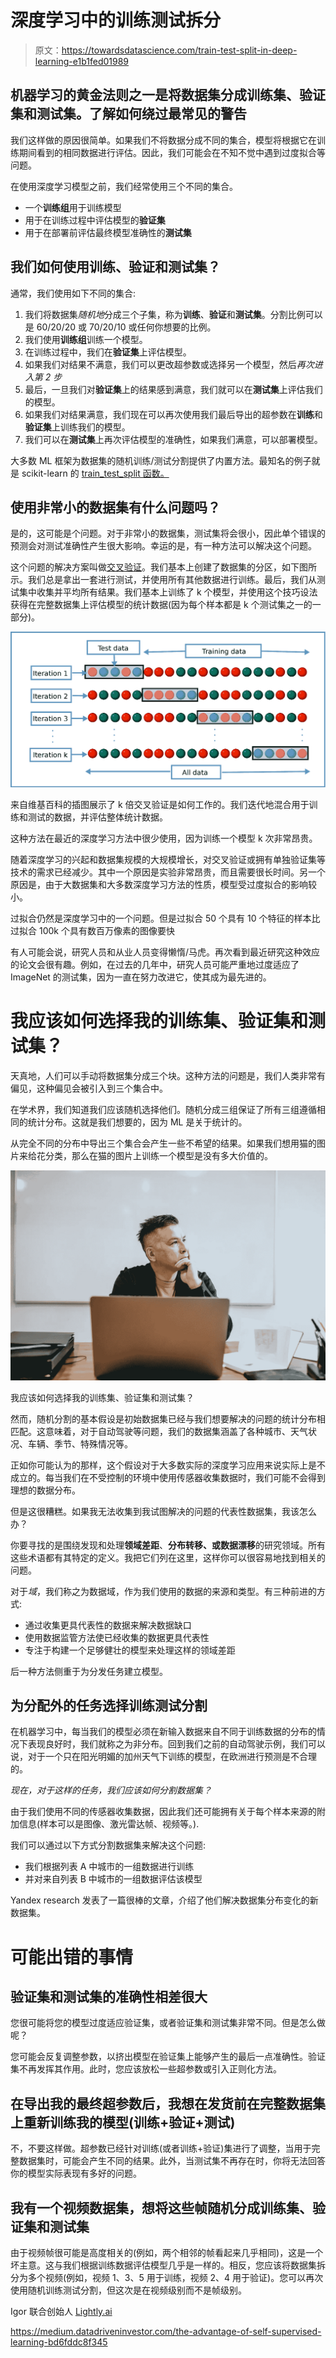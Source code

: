 # 深度学习中的训练测试拆分

> 原文：<https://towardsdatascience.com/train-test-split-in-deep-learning-e1b1fed01989>

## 机器学习的黄金法则之一是将数据集分成训练集、验证集和测试集。了解如何绕过最常见的警告

我们这样做的原因很简单。如果我们不将数据分成不同的集合，模型将根据它在训练期间看到的相同数据进行评估。因此，我们可能会在不知不觉中遇到过度拟合等问题。

在使用深度学习模型之前，我们经常使用三个不同的集合。

*   一个**训练组**用于训练模型
*   用于在训练过程中评估模型的**验证集**
*   用于在部署前评估最终模型准确性的**测试集**

## 我们如何使用训练、验证和测试集？

通常，我们使用如下不同的集合:

1.  我们将数据集*随机地*分成三个子集，称为**训练**、**验证**和**测试集**。分割比例可以是 60/20/20 或 70/20/10 或任何你想要的比例。
2.  我们使用**训练组**训练一个模型。
3.  在训练过程中，我们在**验证集**上评估模型。
4.  如果我们对结果不满意，我们可以更改超参数或选择另一个模型，然后*再次进入第 2 步*
5.  最后，一旦我们对**验证集**上的结果感到满意，我们就可以在**测试集**上评估我们的模型。
6.  如果我们对结果满意，我们现在可以再次使用我们最后导出的超参数在**训练**和**验证集**上训练我们的模型。
7.  我们可以在**测试集**上再次评估模型的准确性，如果我们满意，可以部署模型。

大多数 ML 框架为数据集的随机训练/测试分割提供了内置方法。最知名的例子就是 scikit-learn 的 [train_test_split 函数。](https://scikit-learn.org/stable/modules/generated/sklearn.model_selection.train_test_split.html)

## 使用非常小的数据集有什么问题吗？

是的，这可能是个问题。对于非常小的数据集，测试集将会很小，因此单个错误的预测会对测试准确性产生很大影响。幸运的是，有一种方法可以解决这个问题。

这个问题的解决方案叫做[交叉验证](https://en.wikipedia.org/wiki/Cross-validation_(statistics))。我们基本上创建了数据集的分区，如下图所示。我们总是拿出一套进行测试，并使用所有其他数据进行训练。最后，我们从测试集中收集并平均所有结果。我们基本上训练了 k 个模型，并使用这个技巧设法获得在完整数据集上评估模型的统计数据(因为每个样本都是 k 个测试集之一的一部分)。

![](img/c39847386a099bc9af4a379668702fd1.png)

来自维基百科的插图展示了 k 倍交叉验证是如何工作的。我们迭代地混合用于训练和测试的数据，并评估整体统计数据。

这种方法在最近的深度学习方法中很少使用，因为训练一个模型 k 次非常昂贵。

随着深度学习的兴起和数据集规模的大规模增长，对交叉验证或拥有单独验证集等技术的需求已经减少。其中一个原因是实验非常昂贵，而且需要很长时间。另一个原因是，由于大数据集和大多数深度学习方法的性质，模型受过度拟合的影响较小。

过拟合仍然是深度学习中的一个问题。但是过拟合 50 个具有 10 个特征的样本比过拟合 100k 个具有数百万像素的图像要快

有人可能会说，研究人员和从业人员变得懒惰/马虎。再次看到最近研究这种效应的论文会很有趣。例如，在过去的几年中，研究人员可能严重地过度适应了 ImageNet 的测试集，因为一直在努力改进它，使其成为最先进的。

# 我应该如何选择我的训练集、验证集和测试集？

天真地，人们可以手动将数据集分成三个块。这种方法的问题是，我们人类非常有偏见，这种偏见会被引入到三个集合中。

在学术界，我们知道我们应该随机选择他们。随机分成三组保证了所有三组遵循相同的统计分布。这就是我们想要的，因为 ML 是关于统计的。

从完全不同的分布中导出三个集合会产生一些不希望的结果。如果我们想用猫的图片来给花分类，那么在猫的图片上训练一个模型是没有多大价值的。

![](img/0f03372cb0c6fbefe07e7176f289a3c7.png)

我应该如何选择我的训练集、验证集和测试集？

然而，随机分割的基本假设是初始数据集已经与我们想要解决的问题的统计分布相匹配。这意味着，对于自动驾驶等问题，我们的数据集涵盖了各种城市、天气状况、车辆、季节、特殊情况等。

正如你可能认为的那样，这个假设对于大多数实际的深度学习应用来说实际上是不成立的。每当我们在不受控制的环境中使用传感器收集数据时，我们可能不会得到理想的数据分布。

但是这很糟糕。如果我无法收集到我试图解决的问题的代表性数据集，我该怎么办？

你要寻找的是围绕发现和处理**领域差距**、**分布转移、**或**数据漂移**的研究领域。所有这些术语都有其特定的定义。我把它们列在这里，这样你可以很容易地找到相关的问题。

对于*域*，我们称之为数据域，作为我们使用的数据的来源和类型。有三种前进的方式:

*   通过收集更具代表性的数据来解决数据缺口
*   使用数据监管方法使已经收集的数据更具代表性
*   专注于构建一个足够健壮的模型来处理这样的领域差距

后一种方法侧重于为分发任务建立模型。

## 为分配外的任务选择训练测试分割

在机器学习中，每当我们的模型必须在新输入数据来自不同于训练数据的分布的情况下表现良好时，我们就称之为非分布。回到我们之前的自动驾驶示例，我们可以说，对于一个只在阳光明媚的加州天气下训练的模型，在欧洲进行预测是不合理的。

*现在，对于这样的任务，我们应该如何分割数据集？*

由于我们使用不同的传感器收集数据，因此我们还可能拥有关于每个样本来源的附加信息(样本可以是图像、激光雷达帧、视频等。).

我们可以通过以下方式分割数据集来解决这个问题:

*   我们根据列表 A 中城市的一组数据进行训练
*   并对来自列表 B 中城市的一组数据评估该模型

Yandex research 发表了一篇很棒的文章，介绍了他们解决数据集分布变化的新数据集。

# 可能出错的事情

## 验证集和测试集的准确性相差很大

您很可能将您的模型过度适应验证集，或者验证集和测试集非常不同。但是怎么做呢？

您可能会反复调整参数，以挤出模型在验证集上能够产生的最后一点准确性。验证集不再发挥其作用。此时，您应该放松一些超参数或引入正则化方法。

## 在导出我的最终超参数后，我想在发货前在完整数据集上重新训练我的模型(训练+验证+测试)

不，不要这样做。超参数已经针对训练(或者训练+验证)集进行了调整，当用于完整数据集时，可能会产生不同的结果。此外，当测试集不再存在时，你将无法回答你的模型实际表现有多好的问题。

## 我有一个视频数据集，想将这些帧随机分成训练集、验证集和测试集

由于视频帧很可能是高度相关的(例如，两个相邻的帧看起来几乎相同)，这是一个坏主意。这与我们根据训练数据评估模型几乎是一样的。相反，您应该将数据集拆分为多个视频(例如，视频 1、3、5 用于训练，视频 2、4 用于验证)。您可以再次使用随机训练测试分割，但这次是在视频级别而不是帧级别。

Igor 联合创始人
[Lightly.ai](https://lightly.ai/)

<https://medium.datadriveninvestor.com/the-advantage-of-self-supervised-learning-bd6fddc8f345>  </few-shot-learning-with-fast-ai-81c66064e372>  </how-to-keep-up-with-the-latest-research-and-trends-in-ml-a45a356b1001> 